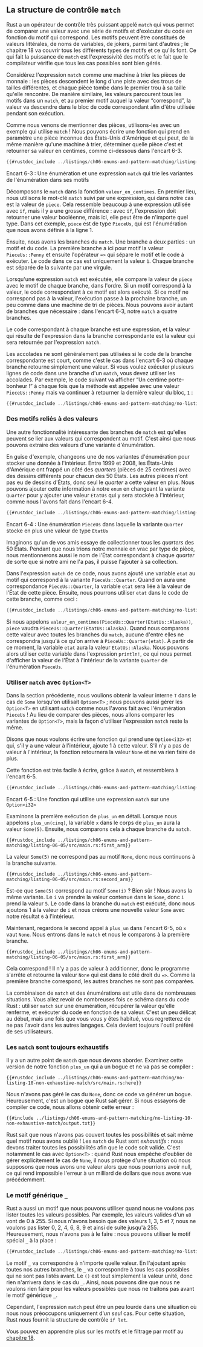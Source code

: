 <!--
## The `match` Control Flow Operator
-->

## La structure de contrôle `match`

<!--
Rust has an extremely powerful control flow operator called `match` that allows
you to compare a value against a series of patterns and then execute code based
on which pattern matches. Patterns can be made up of literal values, variable
names, wildcards, and many other things; Chapter 18 covers all the different
kinds of patterns and what they do. The power of `match` comes from the
expressiveness of the patterns and the fact that the compiler confirms that all
possible cases are handled.
-->

Rust a un opérateur de contrôle très puissant appelé `match` qui vous permet de
comparer une valeur avec une série de motifs et d'exécuter du code en fonction
du motif qui correspond. Les motifs peuvent être constitués de valeurs
littérales, de noms de variables, de jokers, parmi tant d'autres ; le
chapitre 18 va couvrir tous les différents types de motifs et ce qu'ils font. Ce
qui fait la puissance de `match` est l'expressivité des motifs et le fait que le
compilateur vérifie que tous les cas possibles sont bien gérés.

<!--
Think of a `match` expression as being like a coin-sorting machine: coins slide
down a track with variously sized holes along it, and each coin falls through
the first hole it encounters that it fits into. In the same way, values go
through each pattern in a `match`, and at the first pattern the value “fits,”
the value falls into the associated code block to be used during execution.
-->

Considérez l'expression `match` comme une machine à trier les pièces de
monnaie : les pièces descendent le long d'une piste avec des trous de tailles
différentes, et chaque pièce tombe dans le premier trou à sa taille qu'elle
rencontre. De manière similaire, les valeurs parcourent tous les motifs dans un
`match`, et au premier motif auquel la valeur “correspond”, la valeur va
descendre dans le bloc de code correspondant afin d'être utilisée pendant son
exécution.

<!--
Because we just mentioned coins, let’s use them as an example using `match`! We
can write a function that can take an unknown United States coin and, in a
similar way as the counting machine, determine which coin it is and return its
value in cents, as shown here in Listing 6-3.
-->

Comme nous venons de mentionner des pièces, utilisons-les avec un exemple qui
utilise `match` ! Nous pouvons écrire une fonction qui prend en paramètre une
pièce inconnue des États-Unis d'Amérique et qui peut, de la même manière qu'une
machine à trier, déterminer quelle pièce c'est et retourner sa valeur en
centimes, comme ci-dessous dans l'encart 6-3.

<!-- markdownlint-disable -->
<!--
```rust
{{#rustdoc_include ../listings-sources/ch06-enums-and-pattern-matching/listing-06-03/src/main.rs:here}}
```
-->
<!-- markdownlint-restore -->

```rust
{{#rustdoc_include ../listings/ch06-enums-and-pattern-matching/listing-06-03/src/main.rs:here}}
```

<!--
<span class="caption">Listing 6-3: An enum and a `match` expression that has
the variants of the enum as its patterns</span>
-->

<span class="caption">Encart 6-3 : Une énumération et une expression `match` qui
trie les variantes de l'énumération dans ses motifs</span>

<!--
Let’s break down the `match` in the `value_in_cents` function. First, we list
the `match` keyword followed by an expression, which in this case is the value
`coin`. This seems very similar to an expression used with `if`, but there’s a
big difference: with `if`, the expression needs to return a Boolean value, but
here, it can be any type. The type of `coin` in this example is the `Coin` enum
that we defined on line 1.
-->

Décomposons le `match` dans la fonction `valeur_en_centimes`. En premier lieu,
nous utilisons le mot-clé `match` suivi par une expression, qui dans notre cas
est la valeur de `piece`. Cela ressemble beaucoup à une expression utilisée avec
`if`, mais il y a une grosse différence : avec `if`, l'expression doit retourner
une valeur booléenne, mais ici, elle peut être de n'importe quel type. Dans cet
exemple, `piece` est de type `PieceUs`, qui est l'énumération que nous avons
définie à la ligne 1.

<!--
Next are the `match` arms. An arm has two parts: a pattern and some code. The
first arm here has a pattern that is the value `Coin::Penny` and then the `=>`
operator that separates the pattern and the code to run. The code in this case
is just the value `1`. Each arm is separated from the next with a comma.
-->

Ensuite, nous avons les branches du `match`. Une branche a deux parties : un
motif et du code. La première branche a ici pour motif la valeur
`PieceUs::Penny` et ensuite l'opérateur `=>` qui sépare le motif et le code à
exécuter. Le code dans ce cas est uniquement la valeur `1`. Chaque branche est
séparée de la suivante par une virgule.

<!--
When the `match` expression executes, it compares the resulting value against
the pattern of each arm, in order. If a pattern matches the value, the code
associated with that pattern is executed. If that pattern doesn’t match the
value, execution continues to the next arm, much as in a coin-sorting machine.
We can have as many arms as we need: in Listing 6-3, our `match` has four arms.
-->

Lorsqu'une expression `match` est exécutée, elle compare la valeur de `piece`
avec le motif de chaque branche, dans l'ordre. Si un motif correspond à la
valeur, le code correspondant à ce motif est alors exécuté. Si ce motif ne
correspond pas à la valeur, l'exécution passe à la prochaine branche, un peu
comme dans une machine de tri de pièces. Nous pouvons avoir autant de branches
que nécessaire : dans l'encart 6-3, notre `match` a quatre branches.

<!--
The code associated with each arm is an expression, and the resulting value of
the expression in the matching arm is the value that gets returned for the
entire `match` expression.
-->

Le code correspondant à chaque branche est une expression, et la valeur qui
résulte de l'expression dans la branche correspondante est la valeur qui sera
retournée par l'expression `match`.

<!--
Curly brackets typically aren’t used if the match arm code is short, as it is
in Listing 6-3 where each arm just returns a value. If you want to run multiple
lines of code in a match arm, you can use curly brackets. For example, the
following code would print “Lucky penny!” every time the method was called with
a `Coin::Penny` but would still return the last value of the block, `1`:
-->

Les accolades ne sont généralement pas utilisées si le code de la branche
correspondante est court, comme c'est le cas dans l'encart 6-3 où chaque branche
retourne simplement une valeur. Si vous voulez exécuter plusieurs lignes de
code dans une branche d'un `match`, vous devez utiliser les accolades. Par
exemple, le code suivant va afficher “Un centime porte-bonheur !” à chaque fois
que la méthode est appelée avec une valeur `PieceUs::Penny` mais va continuer à
retourner la dernière valeur du bloc, `1` :

<!-- markdownlint-disable -->
<!--
```rust
{{#rustdoc_include ../listings-sources/ch06-enums-and-pattern-matching/no-listing-08-match-arm-multiple-lines/src/main.rs:here}}
```
-->
<!-- markdownlint-restore -->

```rust
{{#rustdoc_include ../listings/ch06-enums-and-pattern-matching/no-listing-08-match-arm-multiple-lines/src/main.rs:here}}
```

<!--
### Patterns that Bind to Values
-->

### Des motifs reliés à des valeurs

<!--
Another useful feature of match arms is that they can bind to the parts of the
values that match the pattern. This is how we can extract values out of enum
variants.
-->

Une autre fonctionnalité intéressante des branches de `match` est qu'elles
peuvent se lier aux valeurs qui correspondent au motif. C'est ainsi que nous
pouvons extraire des valeurs d'une variante d'énumération.

<!--
As an example, let’s change one of our enum variants to hold data inside it.
From 1999 through 2008, the United States minted quarters with different
designs for each of the 50 states on one side. No other coins got state
designs, so only quarters have this extra value. We can add this information to
our `enum` by changing the `Quarter` variant to include a `UsState` value stored
inside it, which we’ve done here in Listing 6-4.
-->

En guise d'exemple, changeons une de nos variantes d'énumération pour stocker
une donnée à l'intérieur. Entre 1999 et 2008, les États-Unis d'Amérique ont
frappé un côté des *quarters* (pièces de 25 centimes) avec des dessins
différents pour chacun des 50 États. Les autres pièces n'ont pas eu de dessins
d'États, donc seul le *quarter* a cette valeur en plus. Nous pouvons ajouter
cette information à notre `enum` en changeant la variante `Quarter` pour y
ajouter une valeur `EtatUs` qui y sera stockée à l'intérieur, comme nous
l'avons fait dans l'encart 6-4.

<!-- markdownlint-disable -->
<!--
```rust
{{#rustdoc_include ../listings-sources/ch06-enums-and-pattern-matching/listing-06-04/src/main.rs:here}}
```
-->
<!-- markdownlint-restore -->

```rust
{{#rustdoc_include ../listings/ch06-enums-and-pattern-matching/listing-06-04/src/main.rs:here}}
```

<!--
<span class="caption">Listing 6-4: A `Coin` enum in which the `Quarter` variant
also holds a `UsState` value</span>
-->

<span class="caption">Encart 6-4 : Une énumération `PieceUs` dans laquelle la
variante `Quarter` stocke en plus une valeur de type `EtatUs`</span>

<!--
Let’s imagine that a friend of ours is trying to collect all 50 state quarters.
While we sort our loose change by coin type, we’ll also call out the name of
the state associated with each quarter so if it’s one our friend doesn’t have,
they can add it to their collection.
-->

Imaginons qu'un de vos amis essaye de collectionner tous les *quarters* des 50
États. Pendant que nous trions notre monnaie en vrac par type de pièce, nous
mentionnerons aussi le nom de l'État correspondant à chaque *quarter* de sorte
que si notre ami ne l'a pas, il puisse l'ajouter à sa collection.

<!--
In the match expression for this code, we add a variable called `state` to the
pattern that matches values of the variant `Coin::Quarter`. When a
`Coin::Quarter` matches, the `state` variable will bind to the value of that
quarter’s state. Then we can use `state` in the code for that arm, like so:
-->

Dans l'expression `match` de ce code, nous avons ajouté une variable `etat` au
motif qui correspond à la variante `PieceUs::Quarter`. Quand on aura une
correspondance `PieceUs::Quarter`, la variable `etat` sera liée à la valeur de
l'État de cette pièce. Ensuite, nous pourrons utiliser `etat` dans le code de
cette branche, comme ceci :

<!-- markdownlint-disable -->
<!--
```rust
{{#rustdoc_include ../listings-sources/ch06-enums-and-pattern-matching/no-listing-09-variable-in-pattern/src/main.rs:here}}
```
-->
<!-- markdownlint-restore -->

```rust
{{#rustdoc_include ../listings/ch06-enums-and-pattern-matching/no-listing-09-variable-in-pattern/src/main.rs:here}}
```

<!--
If we were to call `value_in_cents(Coin::Quarter(UsState::Alaska))`, `coin`
would be `Coin::Quarter(UsState::Alaska)`. When we compare that value with each
of the match arms, none of them match until we reach `Coin::Quarter(state)`. At
that point, the binding for `state` will be the value `UsState::Alaska`. We can
then use that binding in the `println!` expression, thus getting the inner
state value out of the `Coin` enum variant for `Quarter`.
-->

Si nous appelons `valeur_en_centimes(PieceUs::Quarter(EtatUs::Alaska))`, `piece`
vaudra `PieceUs::Quarter(EtatUs::Alaska)`. Quand nous comparons cette valeur
avec toutes les branches du `match`, aucune d'entre elles ne correspondra
jusqu'à ce qu'on arrive à `PieceUs::Quarter(etat)`. À partir de ce moment, la
variable `etat` aura la valeur `EtatUs::Alaska`. Nous pouvons alors utiliser
cette variable dans l'expression `println!`, ce qui nous permet d'afficher la
valeur de l'État à l'intérieur de la variante `Quarter` de l'énumération
`PieceUs`.

<!--
### Matching with `Option<T>`
-->

### Utiliser `match` avec `Option<T>`

<!--
In the previous section, we wanted to get the inner `T` value out of the `Some`
case when using `Option<T>`; we can also handle `Option<T>` using `match` as we
did with the `Coin` enum! Instead of comparing coins, we’ll compare the
variants of `Option<T>`, but the way that the `match` expression works remains
the same.
-->

Dans la section précédente, nous voulions obtenir la valeur interne `T` dans le
cas de `Some` lorsqu'on utilisait `Option<T>` ; nous pouvons aussi gérer les
`Option<T>` en utilisant `match` comme nous l'avons fait avec l'énumération
`PieceUs` ! Au lieu de comparer des pièces, nous allons comparer les variantes
de `Option<T>`, mais la façon d'utiliser l'expression `match` reste la même.

<!--
Let’s say we want to write a function that takes an `Option<i32>` and, if
there’s a value inside, adds 1 to that value. If there isn’t a value inside,
the function should return the `None` value and not attempt to perform any
operations.
-->

Disons que nous voulons écrire une fonction qui prend une `Option<i32>` et qui,
s'il y a une valeur à l'intérieur, ajoute 1 à cette valeur. S'il n'y a pas de
valeur à l'intérieur, la fonction retournera la valeur `None` et ne va rien
faire de plus.

<!--
This function is very easy to write, thanks to `match`, and will look like
Listing 6-5.
-->

Cette fonction est très facile à écrire, grâce à `match`, et ressemblera à
l'encart 6-5.

<!-- markdownlint-disable -->
<!--
```rust
{{#rustdoc_include ../listings-sources/ch06-enums-and-pattern-matching/listing-06-05/src/main.rs:here}}
```
-->
<!-- markdownlint-restore -->

```rust
{{#rustdoc_include ../listings/ch06-enums-and-pattern-matching/listing-06-05/src/main.rs:here}}
```

<!--
<span class="caption">Listing 6-5: A function that uses a `match` expression on
an `Option<i32>`</span>
-->

<span class="caption">Encart 6-5 : Une fonction qui utilise une expression
`match` sur une `Option<i32>`</span>

<!--
Let’s examine the first execution of `plus_one` in more detail. When we call
`plus_one(five)`, the variable `x` in the body of `plus_one` will have the
value `Some(5)`. We then compare that against each match arm.
-->

Examinons la première exécution de `plus_un` en détail. Lorsque nous appelons
`plus_un(cinq)`, la variable `x` dans le corps de `plus_un` aura la valeur
`Some(5)`. Ensuite, nous comparons cela à chaque branche du `match`.

<!-- markdownlint-disable -->
<!--
```rust,ignore
{{#rustdoc_include ../listings-sources/ch06-enums-and-pattern-matching/listing-06-05/src/main.rs:first_arm}}
```
-->
<!-- markdownlint-restore -->

```rust,ignore
{{#rustdoc_include ../listings/ch06-enums-and-pattern-matching/listing-06-05/src/main.rs:first_arm}}
```

<!--
The `Some(5)` value doesn’t match the pattern `None`, so we continue to the
next arm.
-->

La valeur `Some(5)` ne correspond pas au motif `None`, donc nous continuons à la
branche suivante.

<!-- markdownlint-disable -->
<!--
```rust,ignore
{{#rustdoc_include ../listings-sources/ch06-enums-and-pattern-matching/listing-06-05/src/main.rs:second_arm}}
```
-->
<!-- markdownlint-restore -->

```rust,ignore
{{#rustdoc_include ../listings/ch06-enums-and-pattern-matching/listing-06-05/src/main.rs:second_arm}}
```

<!--
Does `Some(5)` match `Some(i)`? Why yes it does! We have the same variant. The
`i` binds to the value contained in `Some`, so `i` takes the value `5`. The
code in the match arm is then executed, so we add 1 to the value of `i` and
create a new `Some` value with our total `6` inside.
-->

Est-ce que `Some(5)` correspond au motif `Some(i)` ? Bien sûr ! Nous avons la
même variante. Le `i` va prendre la valeur contenue dans le `Some`, donc `i`
prend la valeur `5`. Le code dans la branche du `match` est exécuté, donc nous
ajoutons 1 à la valeur de `i` et nous créons une nouvelle valeur `Some` avec
notre résultat `6` à l'intérieur.

<!--
Now let’s consider the second call of `plus_one` in Listing 6-5, where `x` is
`None`. We enter the `match` and compare to the first arm.
-->

Maintenant, regardons le second appel à `plus_un` dans l'encart 6-5, où `x` vaut
`None`. Nous entrons dans le `match` et nous le comparons à la première branche.

<!-- markdownlint-disable -->
<!--
```rust,ignore
{{#rustdoc_include ../listings-sources/ch06-enums-and-pattern-matching/listing-06-05/src/main.rs:first_arm}}
```
-->
<!-- markdownlint-restore -->

```rust,ignore
{{#rustdoc_include ../listings/ch06-enums-and-pattern-matching/listing-06-05/src/main.rs:first_arm}}
```

<!--
It matches! There’s no value to add to, so the program stops and returns the
`None` value on the right side of `=>`. Because the first arm matched, no other
arms are compared.
-->

Cela correspond ! Il n'y a pas de valeur à additionner, donc le programme
s'arrête et retourne la valeur `None` qui est dans le côté droit du `=>`. Comme
la première branche correspond, les autres branches ne sont pas comparées.

<!--
Combining `match` and enums is useful in many situations. You’ll see this
pattern a lot in Rust code: `match` against an enum, bind a variable to the
data inside, and then execute code based on it. It’s a bit tricky at first, but
once you get used to it, you’ll wish you had it in all languages. It’s
consistently a user favorite.
-->

La combinaison de `match` et des énumérations est utile dans de nombreuses
situations. Vous allez revoir de nombreuses fois ce schéma dans du code Rust :
utiliser `match` sur une énumération, récupérer la valeur qu'elle renferme, et
exécuter du code en fonction de sa valeur. C'est un peu délicat au début, mais
une fois que vous vous y êtes habitué, vous regretterez de ne pas l'avoir dans
les autres langages. Cela devient toujours l'outil préféré de ses utilisateurs.

<!--
### Matches Are Exhaustive
-->

### Les `match` sont toujours exhaustifs

<!--
There’s one other aspect of `match` we need to discuss. Consider this version
of our `plus_one` function that has a bug and won’t compile:
-->

Il y a un autre point de `match` que nous devons aborder. Examinez cette version
de notre fonction `plus_un` qui a un bogue et ne va pas se compiler :

<!-- markdownlint-disable -->
<!--
```rust,ignore,does_not_compile
{{#rustdoc_include ../listings-sources/ch06-enums-and-pattern-matching/no-listing-10-non-exhaustive-match/src/main.rs:here}}
```
-->
<!-- markdownlint-restore -->

```rust,ignore,does_not_compile
{{#rustdoc_include ../listings/ch06-enums-and-pattern-matching/no-listing-10-non-exhaustive-match/src/main.rs:here}}
```

<!--
We didn’t handle the `None` case, so this code will cause a bug. Luckily, it’s
a bug Rust knows how to catch. If we try to compile this code, we’ll get this
error:
-->

Nous n'avons pas géré le cas du `None`, donc ce code va générer un bogue.
Heureusement, c'est un bogue que Rust sait gérer. Si nous essayons de compiler
ce code, nous allons obtenir cette erreur :

<!-- markdownlint-disable -->
<!--
```console
{{#include ../listings-sources/ch06-enums-and-pattern-matching/no-listing-10-non-exhaustive-match/output.txt}}
```
-->
<!-- markdownlint-restore -->

```console
{{#include ../listings/ch06-enums-and-pattern-matching/no-listing-10-non-exhaustive-match/output.txt}}
```

<!--
Rust knows that we didn’t cover every possible case and even knows which
pattern we forgot! Matches in Rust are *exhaustive*: we must exhaust every last
possibility in order for the code to be valid. Especially in the case of
`Option<T>`, when Rust prevents us from forgetting to explicitly handle the
`None` case, it protects us from assuming that we have a value when we might
have null, thus making the billion-dollar mistake discussed earlier impossible.
-->

Rust sait que nous n'avons pas couvert toutes les possibilités et sait même quel
motif nous avons oublié ! Les `match` de Rust sont *exhaustifs* : nous devons
traiter toutes les possibilités afin que le code soit valide. C'est notamment le
cas avec `Option<T>` : quand Rust nous empêche d'oublier de gérer explicitement
le cas de `None`, il nous protège d'une situation où nous supposons que nous
avons une valeur alors que nous pourrions avoir null, ce qui rend impossible
l'erreur à un milliard de dollars que nous avons vue précédemment.

<!--
### The `_` Placeholder
-->

### Le motif générique `_`

<!--
Rust also has a pattern we can use when we don’t want to list all possible
values. For example, a `u8` can have valid values of 0 through 255. If we only
care about the values 1, 3, 5, and 7, we don’t want to have to list out 0, 2,
4, 6, 8, 9 all the way up to 255. Fortunately, we don’t have to: we can use the
special pattern `_` instead:
-->

Rust a aussi un motif que nous pouvons utiliser quand nous ne voulons pas lister
toutes les valeurs possibles. Par exemple, les valeurs valides d'un `u8` vont de
0 à 255. Si nous n'avons besoin que des valeurs 1, 3, 5 et 7, nous ne voulons
pas lister 0, 2, 4, 6, 8, 9 et ainsi de suite jusqu'à 255. Heureusement, nous
n'avons pas à le faire : nous pouvons utiliser le motif spécial `_` à la place :

<!-- markdownlint-disable -->
<!--
```rust
{{#rustdoc_include ../listings-sources/ch06-enums-and-pattern-matching/no-listing-11-underscore-placeholder/src/main.rs:here}}
```
-->
<!-- markdownlint-restore -->

```rust
{{#rustdoc_include ../listings/ch06-enums-and-pattern-matching/no-listing-11-underscore-placeholder/src/main.rs:here}}
```

<!--
The `_` pattern will match any value. By putting it after our other arms, the
`_` will match all the possible cases that aren’t specified before it. The `()`
is just the unit value, so nothing will happen in the `_` case. As a result, we
can say that we want to do nothing for all the possible values that we don’t
list before the `_` placeholder.
-->

Le motif `_` va correspondre à n'importe quelle valeur. En l'ajoutant après
toutes nos autres branches, le `_` va correspondre à tous les cas possibles qui
ne sont pas listés avant. Le `()` est tout simplement la valeur unité, donc rien
n'arrivera dans le cas du `_`. Ainsi, nous pouvons dire que nous ne voulons rien
faire pour les valeurs possibles que nous ne traitons pas avant le motif
générique `_`.

<!--
However, the `match` expression can be a bit wordy in a situation in which we
care about only *one* of the cases. For this situation, Rust provides `if let`.
-->

Cependant, l'expression `match` peut être un peu lourde dans une situation où
nous nous préoccupons uniquement d'*un seul* cas. Pour cette situation, Rust
nous fournit la structure de contrôle `if let`.

<!--
More about patterns and matching can be found in [chapter 18][ch18-00-patterns].
-->

Vous pouvez en apprendre plus sur les motifs et le filtrage par motif au
[chapitre 18][ch18-00-patterns].

<!--
[ch18-00-patterns]:
ch18-00-patterns.html
-->

[ch18-00-patterns]:
ch18-00-patterns.html
